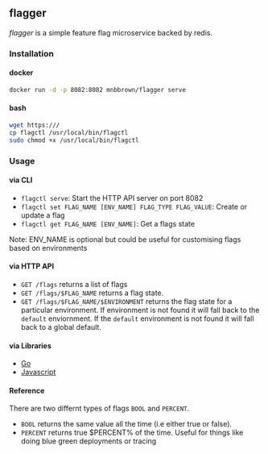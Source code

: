## flagger

*flagger* is a simple feature flag microservice backed by redis.

### Installation

#### docker
```bash
docker run -d -p 8082:8082 mnbbrown/flagger serve
```

#### bash
```bash
wget https:///
cp flagctl /usr/local/bin/flagctl
sudo chmod +x /usr/local/bin/flagctl
```

### Usage

#### via CLI

- `flagctl serve`: Start the HTTP API server on port 8082
- `flagctl set FLAG_NAME [ENV_NAME] FLAG_TYPE FLAG_VALUE`: Create or update a flag
- `flagctl get FLAG_NAME [ENV_NAME]`: Get a flags state

Note: ENV_NAME is optional but could be useful for customising flags based on environments

#### via HTTP API

 - `GET /flags` returns a list of flags
 - `GET /flags/$FLAG_NAME` returns a flag state.
 - `GET /flags/$FLAG_NAME/$ENVIRONMENT` returns the flag state for a particular environment. If environment is not found it will fall back to the `default` enviornment. If the `default` environment is not found it will fall back to a global default.

#### via Libraries

 - [Go](client)
 - [Javascript](https://github.com/mnbbrown/flagger-js-client)

#### Reference

There are two differnt types of flags `BOOL` and `PERCENT`.

- `BOOL` returns the same value all the time (i.e either true or false).
- `PERCENT` returns true $PERCENT% of the time. Useful for things like doing blue green deployments or tracing
